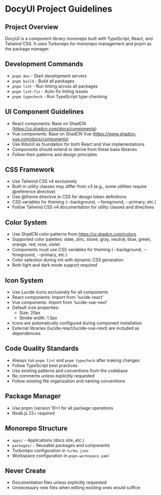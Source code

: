# DocyUI Project Guidelines

## Project Overview
DocyUI is a component library monorepo built with TypeScript, React, and Tailwind CSS. It uses Turborepo for monorepo management and pnpm as the package manager.

## Development Commands
- `pnpm dev` - Start development servers
- `pnpm build` - Build all packages
- `pnpm lint` - Run linting across all packages
- `pnpm lint:fix` - Auto-fix linting issues
- `pnpm typecheck` - Run TypeScript type checking

## UI Component Guidelines
- React components: Base on ShadCN (https://ui.shadcn.com/docs/components)
- Vue components: Base on ShadCN Vue (https://www.shadcn-vue.com/docs/components)
- Use KiboUI as foundation for both React and Vue implementations
- Components should extend or derive from these base libraries
- Follow their patterns and design principles

## CSS Framework
- Use Tailwind CSS v4 exclusively
- Built-in utility classes may differ from v3 (e.g., some utilities require @reference directive)
- Use @theme directive in CSS for design token definitions
- CSS variables for theming (--background, --foreground, --primary, etc.)
- Follow Tailwind CSS v4 documentation for utility classes and directives

## Color System
- Use ShadCN color patterns from https://ui.shadcn.com/colors
- Supported color palettes: slate, zinc, stone, gray, neutral, blue, green, orange, red, rose, violet
- Components must use CSS variables for theming (--background, --foreground, --primary, etc.)
- Color selection during init with dynamic CSS generation
- Both light and dark mode support required

## Icon System
- Use Lucide icons exclusively for all components
- React components: Import from 'lucide-react'
- Vue components: Import from 'lucide-vue-next'
- Default icon properties:
  - Size: 20px
  - Stroke width: 1.5px
- Icons are automatically configured during component installation
- External libraries (lucide-react/lucide-vue-next) are included as dependencies

## Code Quality Standards
- Always run `pnpm lint` and `pnpm typecheck` after making changes
- Follow TypeScript best practices
- Use existing patterns and conventions from the codebase
- No comments unless explicitly requested
- Follow existing file organization and naming conventions

## Package Manager
- Use pnpm (version 10+) for all package operations
- Node.js 22+ required

## Monorepo Structure
- `apps/` - Applications (docs site, etc.)
- `packages/` - Reusable packages and components
- Turborepo configuration in `turbo.json`
- Workspace configuration in `pnpm-workspace.yaml`

## Never Create
- Documentation files unless explicitly requested
- Unnecessary new files when editing existing ones would suffice